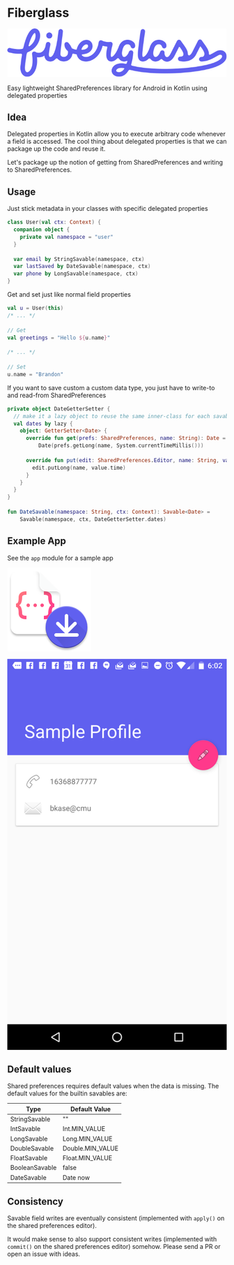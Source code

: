 # Fiberglass

![fiberglass logo](logo.png)

Easy lightweight SharedPreferences library for Android in Kotlin using delegated properties

## Idea

Delegated properties in Kotlin allow you to execute arbitrary code whenever a field is accessed. The cool thing about delegated properties is that we can package up the code and reuse it.

Let's package up the notion of getting from SharedPreferences and writing to SharedPreferences.

## Usage

Just stick metadata in your classes with specific delegated properties

```kotlin
class User(val ctx: Context) {
  companion object {
    private val namespace = "user"
  }

  var email by StringSavable(namespace, ctx)
  var lastSaved by DateSavable(namespace, ctx)
  var phone by LongSavable(namespace, ctx)
}
```

Get and set just like normal field properties

```kotlin
val u = User(this)
/* ... */

// Get
val greetings = "Hello ${u.name}"

/* ... */

// Set
u.name = "Brandon"
```

If you want to save custom a custom data type, you just have to write-to and read-from SharedPreferences

```kotlin
private object DateGetterSetter {
  // make it a lazy object to reuse the same inner-class for each savable
  val dates by lazy {
    object: GetterSetter<Date> {
      override fun get(prefs: SharedPreferences, name: String): Date =
          Date(prefs.getLong(name, System.currentTimeMillis()))

      override fun put(edit: SharedPreferences.Editor, name: String, value: Date) {
        edit.putLong(name, value.time)
      }
    }
  }
}

fun DateSavable(namespace: String, ctx: Context): Savable<Date> =
    Savable(namespace, ctx, DateGetterSetter.dates)
```

## Example App

See the `app` module for a sample app

![fiberglass app icon](icon.png)

![screenshot](screenshot.png)

## Default values

Shared preferences requires default values when the data is missing. The default values for the builtin savables are:

| Type  | Default Value |
| ------------- | ------------- |
| StringSavable  | "" |
| IntSavable  | Int.MIN_VALUE |
| LongSavable  | Long.MIN_VALUE |
| DoubleSavable  | Double.MIN_VALUE |
| FloatSavable  | Float.MIN_VALUE |
| BooleanSavable  | false |
| DateSavable  | Date now  |

## Consistency

Savable field writes are eventually consistent (implemented with `apply()` on the shared preferences editor).

It would make sense to also support consistent writes (implemented with `commit()` on the shared preferences editor) somehow. Please send a PR or open an issue with ideas.


